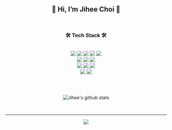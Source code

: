 <!-- ### 👋 Hi there 👋 -->
<div align=center>
   <h2> 👋 Hi, I’m Jihee Choi 👋 </h2> <br> 
</div>

<!--
**JIHEEE/JIHEEE** is a ✨ _special_ ✨ repository because its `README.md` (this file) appears on your GitHub profile.

Here are some ideas to get you started:

- 👋🔭 I’m currently working on ...
- 🌱 I’m currently learning ...
- 👯 I’m looking to collaborate on ...
- 🤔 I’m looking for help with ...
- 💬 Ask me about ...
- 📫 How to reach me: ...
- 😄 Pronouns: ...
- ⚡ Fun fact: ...
- <hr> gray line
-->

<!-- ※ Tech stack ※ --> 
<div align=center> 
  <h3> 🛠 Tech Stack 🛠  </h3> <br>
  
  <img src="https://img.shields.io/badge/java-007396?style=for-the-badge&logo=java&logoColor=white"> 
  <img src="https://img.shields.io/badge/html5-E34F26?style=for-the-badge&logo=html5&logoColor=white"> 
  <img src="https://img.shields.io/badge/css-1572B6?style=for-the-badge&logo=css3&logoColor=white"> 
  <img src="https://img.shields.io/badge/javascript-F7DF1E?style=for-the-badge&logo=javascript&logoColor=black"> 
  <img src="https://img.shields.io/badge/jquery-0769AD?style=for-the-badge&logo=jquery&logoColor=white">
  <br>
  
  <img src="https://img.shields.io/badge/oracle-F80000?style=for-the-badge&logo=oracle&logoColor=white"> 
  <img src="https://img.shields.io/badge/mysql-4479A1?style=for-the-badge&logo=mysql&logoColor=white"> 
  <img src="https://img.shields.io/badge/mariaDB-003545?style=for-the-badge&logo=mariaDB&logoColor=white"> 
  <br>
  
  <img src="https://img.shields.io/badge/spring-6DB33F?style=for-the-badge&logo=spring&logoColor=white">   
  <img src="https://img.shields.io/badge/bootstrap-7952B3?style=for-the-badge&logo=bootstrap&logoColor=white">

  <!--
  <img src="https://img.shields.io/badge/linux-FCC624?style=for-the-badge&logo=linux&logoColor=black"> 
  <img src="https://img.shields.io/badge/amazonaws-232F3E?style=for-the-badge&logo=amazonaws&logoColor=white"> 
  -->  
  <img src="https://img.shields.io/badge/apache tomcat-F8DC75?style=for-the-badge&logo=apachetomcat&logoColor=white">
  <br>
  
  <img src="https://img.shields.io/badge/github-181717?style=for-the-badge&logo=github&logoColor=white">
  <img src="https://img.shields.io/badge/git-F05032?style=for-the-badge&logo=git&logoColor=white">
  <br>
</div>

<br><br>

<!-- ※ Github stats ※ -->
<div align=center>
  
  ![Jihee's github stats](https://github-readme-stats.vercel.app/api?username=JIHEEE&show_icons=true&theme=radical)
  <!--
  [![Top Langs](https://github-readme-stats.vercel.app/api/top-langs/?username=JIHEEE&layout=compact&theme=dracula)](https://github.com/JIHEEE)
  -->
  
</div>

<br>
<hr>

<!-- ※ contact ※ -->
<div align=center>
  <a href="mailto:choij928@gmail.com">
  <img
  src="https://img.shields.io/badge/Gmail-d14836?style=flat-square&logo=Gmail&logoColor=white&link=mailto:choij928@gmail.com"
  style="height : auto; margin-left : 10px; margin-right : 10px;"/>
  </a>
</div>
